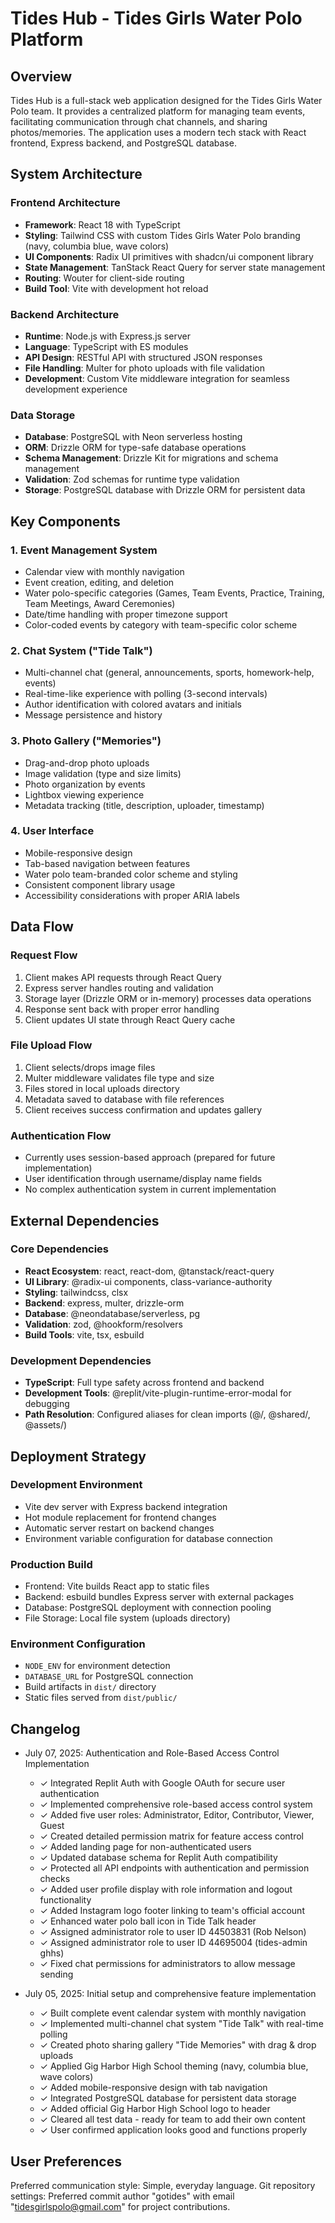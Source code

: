 # Tides Hub - Tides Girls Water Polo Platform

## Overview

Tides Hub is a full-stack web application designed for the Tides Girls Water Polo team. It provides a centralized platform for managing team events, facilitating communication through chat channels, and sharing photos/memories. The application uses a modern tech stack with React frontend, Express backend, and PostgreSQL database.

## System Architecture

### Frontend Architecture
- **Framework**: React 18 with TypeScript
- **Styling**: Tailwind CSS with custom Tides Girls Water Polo branding (navy, columbia blue, wave colors)
- **UI Components**: Radix UI primitives with shadcn/ui component library
- **State Management**: TanStack React Query for server state management
- **Routing**: Wouter for client-side routing
- **Build Tool**: Vite with development hot reload

### Backend Architecture
- **Runtime**: Node.js with Express.js server
- **Language**: TypeScript with ES modules
- **API Design**: RESTful API with structured JSON responses
- **File Handling**: Multer for photo uploads with file validation
- **Development**: Custom Vite middleware integration for seamless development experience

### Data Storage
- **Database**: PostgreSQL with Neon serverless hosting
- **ORM**: Drizzle ORM for type-safe database operations
- **Schema Management**: Drizzle Kit for migrations and schema management
- **Validation**: Zod schemas for runtime type validation
- **Storage**: PostgreSQL database with Drizzle ORM for persistent data

## Key Components

### 1. Event Management System
- Calendar view with monthly navigation
- Event creation, editing, and deletion
- Water polo-specific categories (Games, Team Events, Practice, Training, Team Meetings, Award Ceremonies)
- Date/time handling with proper timezone support
- Color-coded events by category with team-specific color scheme

### 2. Chat System ("Tide Talk")
- Multi-channel chat (general, announcements, sports, homework-help, events)
- Real-time-like experience with polling (3-second intervals)
- Author identification with colored avatars and initials
- Message persistence and history

### 3. Photo Gallery ("Memories")
- Drag-and-drop photo uploads
- Image validation (type and size limits)
- Photo organization by events
- Lightbox viewing experience
- Metadata tracking (title, description, uploader, timestamp)

### 4. User Interface
- Mobile-responsive design
- Tab-based navigation between features
- Water polo team-branded color scheme and styling
- Consistent component library usage
- Accessibility considerations with proper ARIA labels

## Data Flow

### Request Flow
1. Client makes API requests through React Query
2. Express server handles routing and validation
3. Storage layer (Drizzle ORM or in-memory) processes data operations
4. Response sent back with proper error handling
5. Client updates UI state through React Query cache

### File Upload Flow
1. Client selects/drops image files
2. Multer middleware validates file type and size
3. Files stored in local uploads directory
4. Metadata saved to database with file references
5. Client receives success confirmation and updates gallery

### Authentication Flow
- Currently uses session-based approach (prepared for future implementation)
- User identification through username/display name fields
- No complex authentication system in current implementation

## External Dependencies

### Core Dependencies
- **React Ecosystem**: react, react-dom, @tanstack/react-query
- **UI Library**: @radix-ui components, class-variance-authority
- **Styling**: tailwindcss, clsx
- **Backend**: express, multer, drizzle-orm
- **Database**: @neondatabase/serverless, pg
- **Validation**: zod, @hookform/resolvers
- **Build Tools**: vite, tsx, esbuild

### Development Dependencies
- **TypeScript**: Full type safety across frontend and backend
- **Development Tools**: @replit/vite-plugin-runtime-error-modal for debugging
- **Path Resolution**: Configured aliases for clean imports (@/, @shared/, @assets/)

## Deployment Strategy

### Development Environment
- Vite dev server with Express backend integration
- Hot module replacement for frontend changes
- Automatic server restart on backend changes
- Environment variable configuration for database connection

### Production Build
- Frontend: Vite builds React app to static files
- Backend: esbuild bundles Express server with external packages
- Database: PostgreSQL deployment with connection pooling
- File Storage: Local file system (uploads directory)

### Environment Configuration
- `NODE_ENV` for environment detection
- `DATABASE_URL` for PostgreSQL connection
- Build artifacts in `dist/` directory
- Static files served from `dist/public/`

## Changelog
- July 07, 2025: Authentication and Role-Based Access Control Implementation
  - ✓ Integrated Replit Auth with Google OAuth for secure user authentication
  - ✓ Implemented comprehensive role-based access control system
  - ✓ Added five user roles: Administrator, Editor, Contributor, Viewer, Guest
  - ✓ Created detailed permission matrix for feature access control
  - ✓ Added landing page for non-authenticated users
  - ✓ Updated database schema for Replit Auth compatibility
  - ✓ Protected all API endpoints with authentication and permission checks
  - ✓ Added user profile display with role information and logout functionality
  - ✓ Added Instagram logo footer linking to team's official account
  - ✓ Enhanced water polo ball icon in Tide Talk header
  - ✓ Assigned administrator role to user ID 44503831 (Rob Nelson)
  - ✓ Assigned administrator role to user ID 44695004 (tides-admin ghhs)
  - ✓ Fixed chat permissions for administrators to allow message sending

- July 05, 2025: Initial setup and comprehensive feature implementation
  - ✓ Built complete event calendar system with monthly navigation
  - ✓ Implemented multi-channel chat system "Tide Talk" with real-time polling
  - ✓ Created photo sharing gallery "Tide Memories" with drag & drop uploads
  - ✓ Applied Gig Harbor High School theming (navy, columbia blue, wave colors)
  - ✓ Added mobile-responsive design with tab navigation
  - ✓ Integrated PostgreSQL database for persistent data storage
  - ✓ Added official Gig Harbor High School logo to header
  - ✓ Cleared all test data - ready for team to add their own content
  - ✓ User confirmed application looks good and functions properly

## User Preferences

Preferred communication style: Simple, everyday language.
Git repository settings: Preferred commit author "gotides" with email "tidesgirlspolo@gmail.com" for project contributions.
